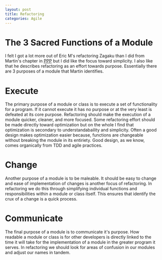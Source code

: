 ```yaml
---
layout: post
title: Refactoring
categories: Agile
---
```


# The 3 Sacred Functions of a Module

I felt I got a lot more out of Eric M's refactoring Zagaku than I did from Martin's chapter in [PPP](https://www.amazon.com/Software-Development-Principles-Patterns-Practices/dp/0135974445) but I did like the focus toward simplicity. I also like that he describes refactoring as an effort towards purpose. Essentially there are 3 purposes of a module that Martin identifies.

# Execute
The primary purpose of a module or class is to execute a set of functionality for a program.  If it cannot execute it has no purpose or at the very least is defeated at its core purpose. Refactoring should make the execution of a module quicker, cleaner, and more focused. Some refactoring effort should be made directly toward optimization but on the whole I find that optimization is secondary to understandabaility and simplicity. Often a good design makes optimization easier because, functions are changeable without breaking the module in its entiriety.  Good design, as we know, comes organically from TDD and agile practices.  

# Change
Another purpose of a module is to be maleable.  It should be easy to change and ease of implementation of changes is another focus of refactoring. In refactoring we do this through simplifying individual functions and responsibilities within a module or class itself. This ensures that identify the crux of a change is a quick process.  

# Communicate
The final purpose of a module is to communicate it's purpose. How readable a module or class is for other developers is directly linked to the time it will take for the implementation of a module in the greater program it serves.  In refactoring we should look for areas of confusion in our modules and adjust our names in tandem.  
